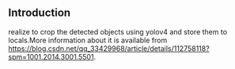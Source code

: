 ## Introduction
realize to crop the detected objects using yolov4 and store them to locals.More information about it is available from https://blog.csdn.net/qq_33429968/article/details/112758118?spm=1001.2014.3001.5501.


